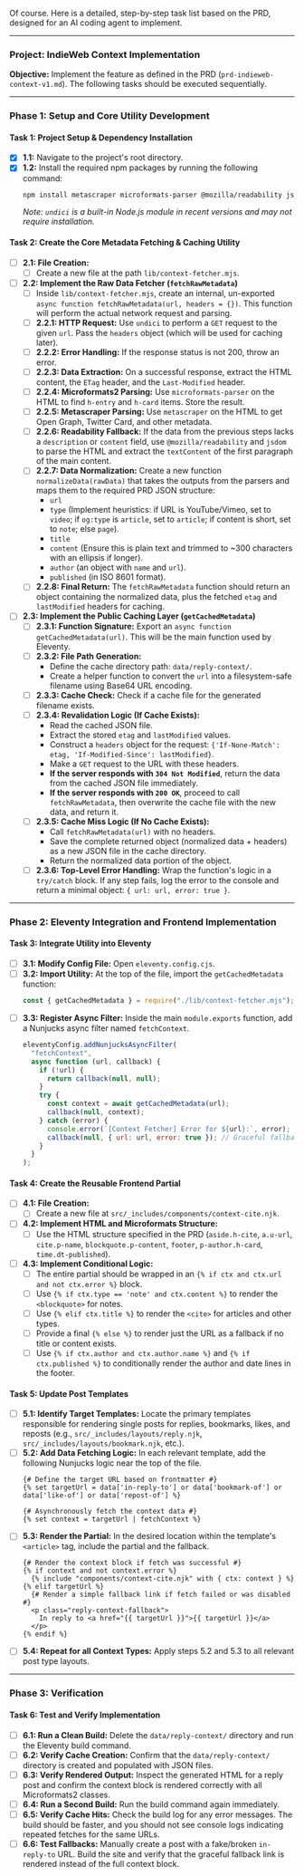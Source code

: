 Of course. Here is a detailed, step-by-step task list based on the PRD, designed for an AI coding agent to implement.

***

### **Project: IndieWeb Context Implementation**

**Objective:** Implement the feature as defined in the PRD (`prd-indieweb-context-v1.md`). The following tasks should be executed sequentially.

---

### **Phase 1: Setup and Core Utility Development**

#### **Task 1: Project Setup & Dependency Installation**
-   [x] **1.1:** Navigate to the project's root directory.
-   [x] **1.2:** Install the required npm packages by running the following command:
    ```bash
    npm install metascraper microformats-parser @mozilla/readability jsdom
    ```
    *Note: `undici` is a built-in Node.js module in recent versions and may not require installation.*

#### **Task 2: Create the Core Metadata Fetching & Caching Utility**
-   [ ] **2.1: File Creation:**
    -   [ ] Create a new file at the path `lib/context-fetcher.mjs`.

-   [ ] **2.2: Implement the Raw Data Fetcher (`fetchRawMetadata`)**
    -   [ ] Inside `lib/context-fetcher.mjs`, create an internal, un-exported `async function fetchRawMetadata(url, headers = {})`. This function will perform the actual network request and parsing.
    -   [ ] **2.2.1: HTTP Request:** Use `undici` to perform a `GET` request to the given `url`. Pass the `headers` object (which will be used for caching later).
    -   [ ] **2.2.2: Error Handling:** If the response status is not 200, throw an error.
    -   [ ] **2.2.3: Data Extraction:** On a successful response, extract the HTML content, the `ETag` header, and the `Last-Modified` header.
    -   [ ] **2.2.4: Microformats2 Parsing:** Use `microformats-parser` on the HTML to find `h-entry` and `h-card` items. Store the result.
    -   [ ] **2.2.5: Metascraper Parsing:** Use `metascraper` on the HTML to get Open Graph, Twitter Card, and other metadata.
    -   [ ] **2.2.6: Readability Fallback:** If the data from the previous steps lacks a `description` or `content` field, use `@mozilla/readability` and `jsdom` to parse the HTML and extract the `textContent` of the first paragraph of the main content.
    -   [ ] **2.2.7: Data Normalization:** Create a new function `normalizeData(rawData)` that takes the outputs from the parsers and maps them to the required PRD JSON structure:
        -   `url`
        -   `type` (Implement heuristics: if URL is YouTube/Vimeo, set to `video`; if `og:type` is `article`, set to `article`; if content is short, set to `note`; else `page`).
        -   `title`
        -   `content` (Ensure this is plain text and trimmed to ~300 characters with an ellipsis if longer).
        -   `author` (an object with `name` and `url`).
        -   `published` (in ISO 8601 format).
    -   [ ] **2.2.8: Final Return:** The `fetchRawMetadata` function should return an object containing the normalized data, plus the fetched `etag` and `lastModified` headers for caching.

-   [ ] **2.3: Implement the Public Caching Layer (`getCachedMetadata`)**
    -   [ ] **2.3.1: Function Signature:** Export an `async function getCachedMetadata(url)`. This will be the main function used by Eleventy.
    -   [ ] **2.3.2: File Path Generation:**
        -   Define the cache directory path: `data/reply-context/`.
        -   Create a helper function to convert the `url` into a filesystem-safe filename using Base64 URL encoding.
    -   [ ] **2.3.3: Cache Check:** Check if a cache file for the generated filename exists.
    -   [ ] **2.3.4: Revalidation Logic (If Cache Exists):**
        -   Read the cached JSON file.
        -   Extract the stored `etag` and `lastModified` values.
        -   Construct a `headers` object for the request: `{'If-None-Match': etag, 'If-Modified-Since': lastModified}`.
        -   Make a `GET` request to the URL with these headers.
        -   **If the server responds with `304 Not Modified`**, return the data from the cached JSON file immediately.
        -   **If the server responds with `200 OK`**, proceed to call `fetchRawMetadata`, then overwrite the cache file with the new data, and return it.
    -   [ ] **2.3.5: Cache Miss Logic (If No Cache Exists):**
        -   Call `fetchRawMetadata(url)` with no headers.
        -   Save the complete returned object (normalized data + headers) as a new JSON file in the cache directory.
        -   Return the normalized data portion of the object.
    -   [ ] **2.3.6: Top-Level Error Handling:** Wrap the function's logic in a `try/catch` block. If any step fails, log the error to the console and return a minimal object: `{ url: url, error: true }`.

---

### **Phase 2: Eleventy Integration and Frontend Implementation**

#### **Task 3: Integrate Utility into Eleventy**
-   [ ] **3.1: Modify Config File:** Open `eleventy.config.cjs`.
-   [ ] **3.2: Import Utility:** At the top of the file, import the `getCachedMetadata` function:
    ```javascript
    const { getCachedMetadata } = require("./lib/context-fetcher.mjs");
    ```
-   [ ] **3.3: Register Async Filter:** Inside the main `module.exports` function, add a Nunjucks async filter named `fetchContext`.
    ```javascript
    eleventyConfig.addNunjucksAsyncFilter(
      "fetchContext",
      async function (url, callback) {
        if (!url) {
          return callback(null, null);
        }
        try {
          const context = await getCachedMetadata(url);
          callback(null, context);
        } catch (error) {
          console.error(`[Context Fetcher] Error for ${url}:`, error);
          callback(null, { url: url, error: true }); // Graceful fallback
        }
      }
    );
    ```

#### **Task 4: Create the Reusable Frontend Partial**
-   [ ] **4.1: File Creation:**
    -   [ ] Create a new file at `src/_includes/components/context-cite.njk`.
-   [ ] **4.2: Implement HTML and Microformats Structure:**
    -   [ ] Use the HTML structure specified in the PRD (`aside.h-cite`, `a.u-url`, `cite.p-name`, `blockquote.p-content`, `footer`, `p-author.h-card`, `time.dt-published`).
-   [ ] **4.3: Implement Conditional Logic:**
    -   [ ] The entire partial should be wrapped in an `{% if ctx and ctx.url and not ctx.error %}` block.
    -   [ ] Use `{% if ctx.type == 'note' and ctx.content %}` to render the `<blockquote>` for notes.
    -   [ ] Use `{% elif ctx.title %}` to render the `<cite>` for articles and other types.
    -   [ ] Provide a final `{% else %}` to render just the URL as a fallback if no title or content exists.
    -   [ ] Use `{% if ctx.author and ctx.author.name %}` and `{% if ctx.published %}` to conditionally render the author and date lines in the footer.

#### **Task 5: Update Post Templates**
-   [ ] **5.1: Identify Target Templates:** Locate the primary templates responsible for rendering single posts for replies, bookmarks, likes, and reposts (e.g., `src/_includes/layouts/reply.njk`, `src/_includes/layouts/bookmark.njk`, etc.).
-   [ ] **5.2: Add Data Fetching Logic:** In each relevant template, add the following Nunjucks logic near the top of the file.
    ```nunjucks
    {# Define the target URL based on frontmatter #}
    {% set targetUrl = data['in-reply-to'] or data['bookmark-of'] or data['like-of'] or data['repost-of'] %}

    {# Asynchronously fetch the context data #}
    {% set context = targetUrl | fetchContext %}
    ```
-   [ ] **5.3: Render the Partial:** In the desired location within the template's `<article>` tag, include the partial and the fallback.
    ```nunjucks
    {# Render the context block if fetch was successful #}
    {% if context and not context.error %}
      {% include "components/context-cite.njk" with { ctx: context } %}
    {% elif targetUrl %}
      {# Render a simple fallback link if fetch failed or was disabled #}
      <p class="reply-context-fallback">
        In reply to <a href="{{ targetUrl }}">{{ targetUrl }}</a>
      </p>
    {% endif %}
    ```
-   [ ] **5.4: Repeat for all Context Types:** Apply steps 5.2 and 5.3 to all relevant post type layouts.

---

### **Phase 3: Verification**

#### **Task 6: Test and Verify Implementation**
-   [ ] **6.1: Run a Clean Build:** Delete the `data/reply-context/` directory and run the Eleventy build command.
-   [ ] **6.2: Verify Cache Creation:** Confirm that the `data/reply-context/` directory is created and populated with JSON files.
-   [ ] **6.3: Verify Rendered Output:** Inspect the generated HTML for a reply post and confirm the context block is rendered correctly with all Microformats2 classes.
-   [ ] **6.4: Run a Second Build:** Run the build command again immediately.
-   [ ] **6.5: Verify Cache Hits:** Check the build log for any error messages. The build should be faster, and you should not see console logs indicating repeated fetches for the same URLs.
-   [ ] **6.6: Test Fallbacks:** Manually create a post with a fake/broken `in-reply-to` URL. Build the site and verify that the graceful fallback link is rendered instead of the full context block.
